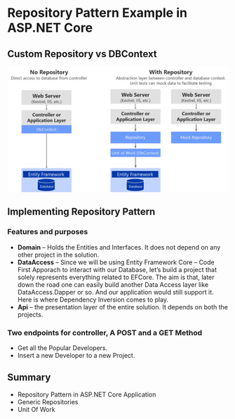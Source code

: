 # Repository Pattern Example in ASP.NET Core

## Custom Repository vs DBContext
![img.png](img.png)

## Implementing Repository Pattern
### Features and purposes
* **Domain** – Holds the Entities and Interfaces. It does not depend on any other project in the solution.
* **DataAccess** – Since we will be using Entity Framework Core – Code First Apporach to interact with our Database, let’s build a project that solely represents everything related to EFCore. The aim is that, later down the road one can easily build another Data Access layer like DataAccess.Dapper or so. And our application would still support it. Here is where Dependency Inversion comes to play.
* **Api** – the presentation layer of the entire solution. It depends on both the projects.

### Two endpoints for controller, A POST and a GET Method
* Get all the Popular Developers.
* Insert a new Developer to a new Project.

## Summary
* Repository Pattern in ASP.NET Core Application
* Generic Repositories
* Unit Of Work